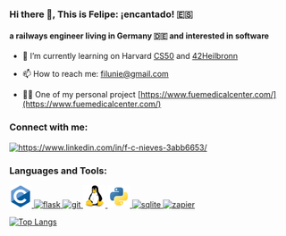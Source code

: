 ### Hi there 👋, This is Felipe: ¡encantado!  🇪🇸 
####  a railways engineer living in Germany  🇩🇪  and  interested in software


- 🔭 I’m currently learning on Harvard [CS50](https://cs50.harvard.edu/x/2021/) and [42Heilbronn](hhttps://www.42heilbronn.de/en/) 
- 📫 How to reach me: filunie@gmail.com 

- 👨‍💻 One of my personal project [https://www.fuemedicalcenter.com/](https://www.fuemedicalcenter.com/)

<h3 align="left">Connect with me:</h3>
<p align="left">
<a href="https://linkedin.com/in/https://www.linkedin.com/in/f-c-nieves-3abb6653/" target="blank"><img align="center" src="https://raw.githubusercontent.com/rahuldkjain/github-profile-readme-generator/master/src/images/icons/Social/linked-in-alt.svg" alt="https://www.linkedin.com/in/f-c-nieves-3abb6653/" height="30" width="40" /></a>
</p>

<h3 align="left">Languages and Tools:</h3>
<p align="left"> <a href="https://www.cprogramming.com/" target="_blank" rel="noreferrer"> <img src="https://raw.githubusercontent.com/devicons/devicon/master/icons/c/c-original.svg" alt="c" width="40" height="40"/> </a> <a href="https://flask.palletsprojects.com/" target="_blank" rel="noreferrer"> <img src="https://www.vectorlogo.zone/logos/pocoo_flask/pocoo_flask-icon.svg" alt="flask" width="40" height="40"/> </a> <a href="https://git-scm.com/" target="_blank" rel="noreferrer"> <img src="https://www.vectorlogo.zone/logos/git-scm/git-scm-icon.svg" alt="git" width="40" height="40"/> </a> <a href="https://www.linux.org/" target="_blank" rel="noreferrer"> <img src="https://raw.githubusercontent.com/devicons/devicon/master/icons/linux/linux-original.svg" alt="linux" width="40" height="40"/> </a> <a href="https://www.python.org" target="_blank" rel="noreferrer"> <img src="https://raw.githubusercontent.com/devicons/devicon/master/icons/python/python-original.svg" alt="python" width="40" height="40"/> </a> <a href="https://www.sqlite.org/" target="_blank" rel="noreferrer"> <img src="https://www.vectorlogo.zone/logos/sqlite/sqlite-icon.svg" alt="sqlite" width="40" height="40"/> </a> <a href="https://zapier.com" target="_blank" rel="noreferrer"> <img src="https://www.vectorlogo.zone/logos/zapier/zapier-icon.svg" alt="zapier" width="40" height="40"/> </a> </p>


<!--- Comentado
[<img src='https://cdn.jsdelivr.net/npm/simple-icons@3.0.1/icons/linkedin.svg' alt='linkedin' height='40'>](https://www.linkedin.com/in/https://www.linkedin.com/in/f-c-nieves-3abb6653//)  [<img src='https://cdn.jsdelivr.net/npm/simple-icons@3.0.1/icons/icloud.svg' alt='website' height='40'>](https://www.fuemedicalcenter.com/) [<img src='https://cdn.jsdelivr.net/npm/simple-icons@3.0.1/icons/github.svg' alt='github' height='40'>](https://github.com/filunieto)  

Skills: 👀 C, Python, Shell Linux, Sqlite


-->

[![Top Langs](https://github-readme-stats.vercel.app/api/top-langs/?username=filunieto)](https://github-readme-stats.vercel.app/api/top-langs/?username=filunieto)

<!--- Comentado
(https://github.com/anuraghazra/github-readme-stats)

![GitHub Activity Graph](https://activity-graph.herokuapp.com/graph?username=filunieto) 
-->

